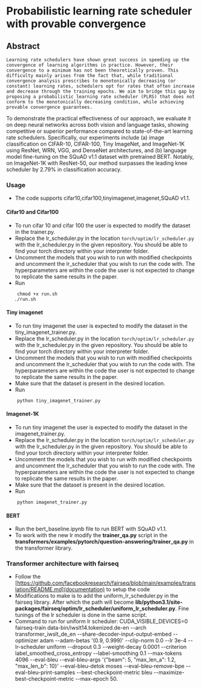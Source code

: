 # Probabilistic learning rate scheduler with provable convergence

## Abstract

    Learning rate schedulers have shown great success in speeding up the convergence of learning algorithms in practice. However, their convergence to a minimum has not been theoretically proven. This difficulty mainly arises from the fact that, while traditional convergence analysis prescribes to monotonically decreasing (or constant) learning rates, schedulers opt for rates that often increase and decrease through the training epochs. We aim to bridge this gap by proposing a probabilistic learning rate scheduler (PLRS) that does not conform to the monotonically decreasing condition, while achieving provable convergence guarantees. 
To demonstrate the practical effectiveness of our approach, we evaluate it on deep neural networks across both vision and language tasks, showing competitive or superior performance compared to state-of-the-art learning rate schedulers. Specifically, our experiments include (a) image classification on CIFAR-10, CIFAR-100, Tiny ImageNet, and ImageNet-1K using ResNet, WRN, VGG, and DenseNet architectures, and (b) language model fine-tuning on the SQuAD v1.1 dataset with pretrained BERT. Notably, on ImageNet-1K with ResNet-50, our method surpasses the leading knee scheduler by 2.79% in classification accuracy.



### Usage
* The code supports cifar10,cifar100,tinyimagenet,imagenet,SQuAD v1.1.
#### Cifar10  and Cifar100
* To  run cifar 10 and cifar 100 the user is expected to modify the dataset in the trainer.py.
* Replace the lr_scheduler.py in the location
```torch/optim/lr_scheduler.py``` with the lr_scheduler.py in the given repository. You should be able to find your torch directory within your interpreter folder.
* Uncomment the models that you wish to run with modified checkpoints and uncomment the lr_scheduler that you wish to run the code with. The hyperparameters are within the code the user is not expected to change to replicate the same results in the paper.
* Run
```
    chmod +x run.sh
   ./run.sh
```
#### Tiny imagenet
* To  run tiny imagenet the user is expected to modify the dataset in the tiny_imagenet_trainer.py.
* Replace the lr_scheduler.py in the location
```torch/optim/lr_scheduler.py``` with the lr_scheduler.py in the given repository. You should be able to find your torch directory within your interpreter folder.
* Uncomment the models that you wish to run with modified checkpoints and uncomment the lr_scheduler that you wish to run the code with. The hyperparameters are within the code the user is not expected to change to replicate the same results in the paper.
* Make sure that the dataset is present in the desired location.
* Run
```
    python tiny_imagenet_trainer.py
```
#### Imagenet-1K
* To  run tiny imagenet the user is expected to modify the dataset in the imagenet_trainer.py.
* Replace the lr_scheduler.py in the location
```torch/optim/lr_scheduler.py``` with the lr_scheduler.py in the given repository. You should be able to find your torch directory within your interpreter folder.
* Uncomment the models that you wish to run with modified checkpoints and uncomment the lr_scheduler that you wish to run the code with. The hyperparameters are within the code the user is not expected to change to replicate the same results in the paper.
* Make sure that the dataset is present in the desired location.
* Run
```
    python imagenet_trainer.py
```

#### BERT
* Run the bert_baseline.ipynb file to run BERT with SQuAD v1.1.
* To work with the new lr modify the **trainer_qa.py** script in the **transformers/examples/pytorch/question-answering/trainer_qa.py** in the transformer library.

### Transformer architecture with fairseq
* Follow the  [https://github.com/facebookresearch/fairseq/blob/main/examples/translation/README.md](documentation) to setup the code
* Modifications to make is to add the uniform_lr_scheduler.py in the fairseq library. After which the path will become **lib/python3.1/site-packages/fairseq/optim/lr_scheduler/uniform_lr_scheduler.py**. Fine tunings of the lr scheduler is done in the same script.
* Command to run for uniform lr scheduler:
  CUDA_VISIBLE_DEVICES=0 fairseq-train     data-bin/iwslt14.tokenized.de-en     --arch transformer_iwslt_de_en --share-decoder-input-output-embed     --optimizer adam --adam-betas '(0.9, 0.999)' --clip-norm 0.0     --lr 3e-4 --lr-scheduler uniform      --dropout 0.3 --weight-decay 0.0001     --criterion label_smoothed_cross_entropy --label-smoothing 0.1     --max-tokens 4096     --eval-bleu     --eval-bleu-args '{"beam": 5, "max_len_a": 1.2, "max_len_b": 10}'     --eval-bleu-detok moses     --eval-bleu-remove-bpe     --eval-bleu-print-samples     --best-checkpoint-metric bleu --maximize-best-checkpoint-metric --max-epoch 50.
  

